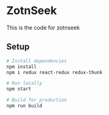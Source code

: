 # ZotnSeek

This is the code for zotnseek

## Setup

```bash
# Install dependencies
npm install
npm i redux react-redux redux-thunk

# Run locally
npm start

# Build for production
npm run build
```
